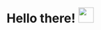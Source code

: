 # Hello there! <img src="https://raw.githubusercontent.com/MartinHeinz/MartinHeinz/master/wave.gif" width="35px">
